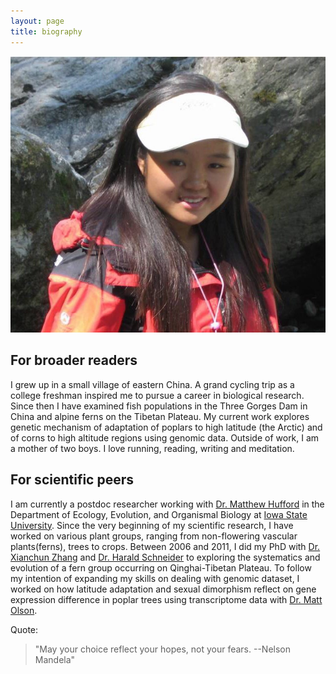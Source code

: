```yaml
---
layout: page
title: biography
---
```

![](/img/portrait.jpg)


## For broader readers

I grew up in a small village of eastern China. A grand cycling trip as a college freshman inspired me to pursue a career in biological research. 
Since then I have examined fish populations in the Three Gorges Dam in China and alpine ferns on the Tibetan Plateau. 
My current work explores genetic mechanism of adaptation of poplars to high latitude (the Arctic) and of corns to high altitude regions using genomic data. 
Outside of work, I am a mother of two boys. I love running, reading, writing and meditation. 

## For scientific peers

I am currently a postdoc researcher working with [Dr. Matthew Hufford](http://www.public.iastate.edu/~mhufford/HuffordLab/home.html) in the Department of Ecology, Evolution, and Organismal Biology at [Iowa State University](https://www.iastate.edu/). 
Since the very beginning of my scientific research, I have worked on various plant groups, ranging from non-flowering vascular plants(ferns), trees to crops. 
Between 2006 and 2011, I did my PhD with [Dr. Xianchun Zhang](http://sourcedb.ib.cas.cn/cn/expert/201212/t20121209_3702157.html) and [Dr. Harald Schneider](http://sourcedb.xtbg.cas.cn/zw/zjrck/yjy/201705/t20170505_4784092.html) to exploring the systematics and evolution of a fern group occurring on Qinghai-Tibetan Plateau.
To follow my intention of expanding my skills on dealing with genomic dataset, I worked on how latitude adaptation and sexual dimorphism reflect on gene expression difference in poplar trees using transcriptome data with [Dr. Matt Olson](http://www.faculty.biol.ttu.edu/olson/Welcome.html).

Quote:

>"May your choice reflect your hopes, not your fears.
>                                     --Nelson Mandela"










